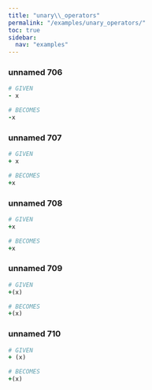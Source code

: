```yaml
---
title: "unary\\_operators"
permalink: "/examples/unary_operators/"
toc: true
sidebar:
  nav: "examples"
---
```


### unnamed 706
```ruby
# GIVEN
- x
```
```ruby
# BECOMES
-x
```
### unnamed 707
```ruby
# GIVEN
+ x
```
```ruby
# BECOMES
+x
```
### unnamed 708
```ruby
# GIVEN
+x
```
```ruby
# BECOMES
+x
```
### unnamed 709
```ruby
# GIVEN
+(x)
```
```ruby
# BECOMES
+(x)
```
### unnamed 710
```ruby
# GIVEN
+ (x)
```
```ruby
# BECOMES
+(x)
```
